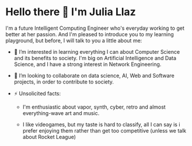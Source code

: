 
# Hello there 👋 I'm Julia Llaz

I'm a future Intelligent Computing Engineer who's everyday working to get better at her passion. And I'm pleased to introduce you to my learning playground, but before, I will talk to you a little about me:
  
- 🌱 I’m interested in learning everything I can about Computer Science and its benefits to society. I'm big on Artificial Intelligence and Data Science, and I have a strong interest in Network Engineering.
  
- 👯 I’m looking to collaborate on data science, AI, Web and Software projects, in order to contribute to society.
  
- ⚡ Unsolicited facts:
    
  *  I'm enthusiastic about vapor, synth, cyber, retro and almost everything-wave art and music.
    
  *  I like videogames, but my taste is hard to classify, all I can say is i prefer enjoying them rather than get too competitive (unless we talk about Rocket League)
